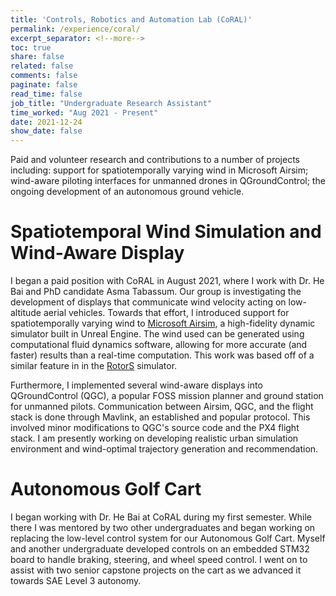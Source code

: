 ```yaml
---
title: 'Controls, Robotics and Automation Lab (CoRAL)'
permalink: /experience/coral/
excerpt_separator: <!--more-->
toc: true
share: false
related: false
comments: false
paginate: false
read_time: false
job_title: "Undergraduate Research Assistant"
time_worked: "Aug 2021 - Present"
date: 2021-12-24
show_date: false
---
```


Paid and volunteer research and contributions to a number of projects including: support for spatiotemporally varying wind in Microsoft Airsim; wind-aware piloting interfaces for unmanned drones in QGroundControl; the ongoing development of an autonomous ground vehicle.
<!--more-->

# Spatiotemporal Wind Simulation and Wind-Aware Display
I began a paid position with CoRAL in August 2021, where I work with Dr. He Bai and PhD candidate Asma Tabassum. Our group is investigating the development of displays that communicate wind velocity acting on low-altitude aerial vehicles. Towards that effort, I introduced support for spatiotemporally varying wind to [Microsoft Airsim](https://github.com/microsoft/AirSim/), a high-fidelity dynamic simulator built in Unreal Engine. The wind used can be generated using computational fluid dynamics software, allowing for more accurate (and faster) results than a real-time computation. This work was based off of a similar feature in in the [RotorS](https://github.com/ethz-asl/rotors_simulator) simulator.

Furthermore, I implemented several wind-aware displays into QGroundControl (QGC), a popular FOSS mission planner and ground station for unmanned pilots. Communication between Airsim, QGC, and the flight stack is done through Mavlink, an established and popular protocol. This involved minor modifications to QGC's source code and the PX4 flight stack. I am presently working on developing realistic urban simulation environment and wind-optimal trajectory generation and recommendation.


# Autonomous Golf Cart
I began working with Dr. He Bai at CoRAL during my first semester. While there I was mentored by two other undergraduates and began working on replacing the low-level control system for our Autonomous Golf Cart. Myself and another undergraduate developed controls on an embedded STM32 board to handle braking, steering, and wheel speed control. I went on to assist with two senior capstone projects on the cart as we advanced it towards SAE Level 3 autonomy.
